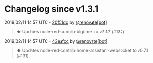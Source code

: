 # Changelog since v1.3.1

2019/02/11 14:57 UTC - [20f51dc](https://github.com/hassio-addons/addon-node-red/commit/20f51dc0aa47b828412a7659dd1e1cb3a4d2dc4d) by [@renovate[bot]](https://github.com/apps/renovate)
> :arrow_up: Updates node-red-contrib-bigtimer to v2.1.7 (#132) 

2019/02/11 14:57 UTC - [43eafcc](https://github.com/hassio-addons/addon-node-red/commit/43eafcc1d9219e98ffd56bc8aa36ea6715281cb4) by [@renovate[bot]](https://github.com/apps/renovate)
> :arrow_up: Updates node-red-contrib-home-assistant-websocket to v0.7.1 (#131) 

